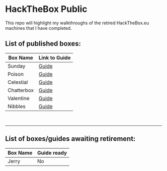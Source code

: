 # HackTheBox Public

This repo will highlight my walkthroughs of the retired HackTheBox.eu machines that I have completed.


## List of published boxes:
| Box Name | Link to Guide | 
|----------|---------------|
|Sunday    | [Guide](https://github.com/cyclawps52/HackTheBox-Public/blob/master/Boxes/Sunday/writeup.pdf) |
|Poison    | [Guide](https://github.com/cyclawps52/HackTheBox-Public/blob/master/Boxes/Poison/writeup.pdf) |
|Celestial | [Guide](https://github.com/cyclawps52/HackTheBox-Public/blob/master/Boxes/Celestial/writeup.pdf) |
|Chatterbox| [Guide](https://github.com/cyclawps52/HackTheBox-Public/blob/master/Boxes/Chatterbox/writeup.pdf) |
|Valentine | [Guide](https://github.com/cyclawps52/HackTheBox-Public/blob/master/Boxes/Valentine/writeup.pdf) |
| Nibbles  | [Guide](https://github.com/cyclawps52/HackTheBox-Public/blob/master/Boxes/Nibbles/writeup.pdf) |

<br><hr>
## List of boxes/guides awaiting retirement:

| Box Name | Guide ready |
|----------|-------------|
|Jerry     | No |
